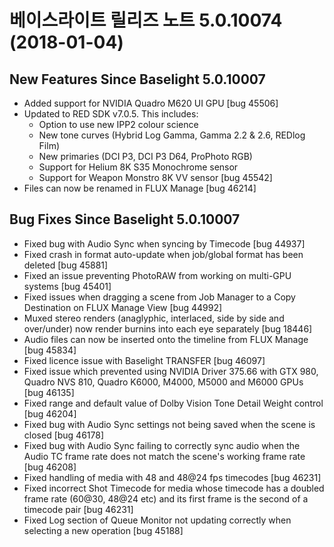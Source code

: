 # 베이스라이트 릴리즈 노트 5.0.10074 (2018-01-04)



## New Features Since Baselight 5.0.10007

* Added support for NVIDIA Quadro M620 UI GPU \[bug 45506]
* Updated to RED SDK v7.0.5. This includes:
  * Option to use new IPP2 colour science
  * New tone curves (Hybrid Log Gamma, Gamma 2.2 & 2.6, REDlog Film)
  * New primaries (DCI P3, DCI P3 D64, ProPhoto RGB)
  * Support for Helium 8K S35 Monochrome sensor
  * Support for Weapon Monstro 8K VV sensor \[bug 45542]
* Files can now be renamed in FLUX Manage \[bug 46214]

## Bug Fixes Since Baselight 5.0.10007

* Fixed bug with Audio Sync when syncing by Timecode \[bug 44937]
* Fixed crash in format auto-update when job/global format has been deleted \[bug 45881]
* Fixed an issue preventing PhotoRAW from working on multi-GPU systems \[bug 45401]
* Fixed issues when dragging a scene from Job Manager to a Copy Destination on FLUX Manage View \[bug 44992]
* Muxed stereo renders (anaglyphic, interlaced, side by side and over/under) now render burnins into each eye separately \[bug 18446]
* Audio files can now be inserted onto the timeline from FLUX Manage \[bug 45834]
* Fixed licence issue with Baselight TRANSFER \[bug 46097]
* Fixed issue which prevented using NVIDIA Driver 375.66 with GTX 980, Quadro NVS 810, Quadro K6000, M4000, M5000 and M6000 GPUs \[bug 46135]
* Fixed range and default value of Dolby Vision Tone Detail Weight control \[bug 46204]
* Fixed bug with Audio Sync settings not being saved when the scene is closed \[bug 46178]
* Fixed bug with Audio Sync failing to correctly sync audio when the Audio TC frame rate does not match the scene's working frame rate \[bug 46208]
* Fixed handling of media with 48 and 48@24 fps timecodes \[bug 46231]
* Fixed incorrect Shot Timecode for media whose timecode has a doubled frame rate (60@30, 48@24 etc) and its first frame is the second of a timecode pair \[bug 46231]
* Fixed Log section of Queue Monitor not updating correctly when selecting a new operation \[bug 45188]
